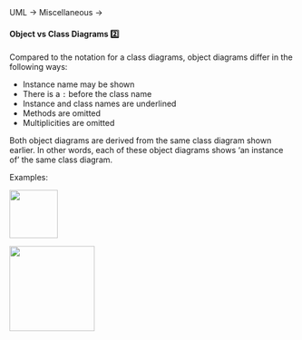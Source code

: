 <link rel="stylesheet" href="{{baseUrl}}/css/textbook.css">

<div class="website-content">

<div id="path">UML &rarr; Miscellaneous &rarr;</div>

<div id="title">

#### Object vs Class Diagrams :two:

</div>

<div id="body">

Compared to the notation for a class diagrams, object diagrams differ in the following ways:

* Instance name may be shown
* There is a `:` before the class name
* Instance and class names are underlined
* Methods are omitted
* Multiplicities are omitted

Both object diagrams are derived from the same class diagram shown earlier. In other words, each of these object diagrams shows ‘an instance of’ the same class diagram.

<tip-box>

Examples:

<img src="{{baseUrl}}/uml/miscellaneous/objectVsClassDiagrams/images/professorStudentAdmin.png" height="85" />
<p/>

<img src="{{baseUrl}}/uml/miscellaneous/objectVsClassDiagrams/images/professorStudent.png" height="150" />
<p/>

</tip-box>

</div>

<div id="extras">

<include src="exercises.md" />

<div>

</div>
